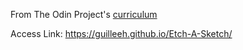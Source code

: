 From The Odin Project's [curriculum](https://www.theodinproject.com/courses/web-development-101/lessons/etch-a-sketch-project?ref=lnav)

Access Link: https://guilleeh.github.io/Etch-A-Sketch/
